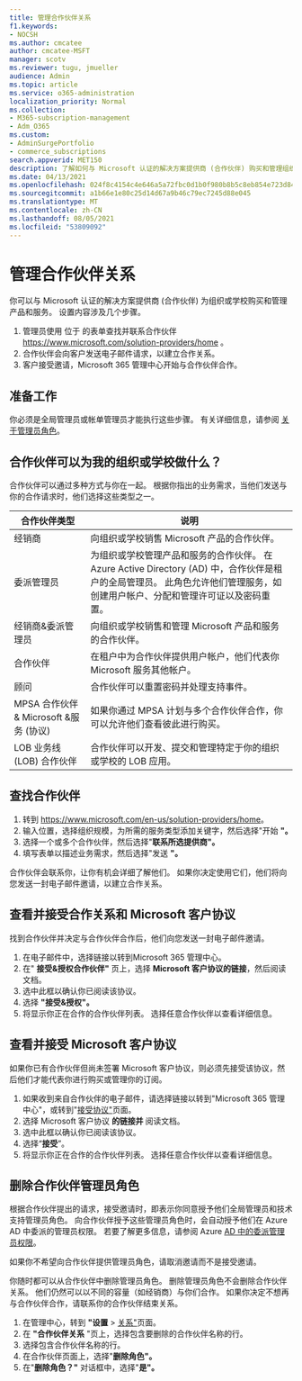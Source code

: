 ```yaml
---
title: 管理合作伙伴关系
f1.keywords:
- NOCSH
ms.author: cmcatee
author: cmcatee-MSFT
manager: scotv
ms.reviewer: tugu, jmueller
audience: Admin
ms.topic: article
ms.service: o365-administration
localization_priority: Normal
ms.collection:
- M365-subscription-management
- Adm_O365
ms.custom:
- AdminSurgePortfolio
- commerce_subscriptions
search.appverid: MET150
description: 了解如何与 Microsoft 认证的解决方案提供商 (合作伙伴) 购买和管理组织或学校的产品和服务。
ms.date: 04/13/2021
ms.openlocfilehash: 024f8c4154c4e646a5a72fbc0d1b0f980b8b5c8eb854e723d84dc0f5f464911c
ms.sourcegitcommit: a1b66e1e80c25d14d67a9b46c79ec7245d88e045
ms.translationtype: MT
ms.contentlocale: zh-CN
ms.lasthandoff: 08/05/2021
ms.locfileid: "53809092"
---
```

# <a name="manage-partner-relationships"></a>管理合作伙伴关系

你可以与 Microsoft 认证的解决方案提供商 (合作伙伴) 为组织或学校购买和管理产品和服务。 设置内容涉及几个步骤。

1. 管理员使用 位于 的表单查找并联系合作伙伴 <a href="https://www.microsoft.com/solution-providers/home" target="_blank">https://www.microsoft.com/solution-providers/home</a> 。
2. 合作伙伴会向客户发送电子邮件请求，以建立合作关系。
3. 客户接受邀请，Microsoft 365 管理中心开始与合作伙伴合作。

## <a name="before-you-begin"></a>准备工作

你必须是全局管理员或帐单管理员才能执行这些步骤。 有关详细信息，请参阅 [关于管理员角色](../admin/add-users/about-admin-roles.md)。

## <a name="what-can-a-partner-do-for-my-organization-or-school"></a>合作伙伴可以为我的组织或学校做什么？

合作伙伴可以通过多种方式与你在一起。 根据你指出的业务需求，当他们发送与你的合作请求时，他们选择这些类型之一。

| 合作伙伴类型 | 说明 |
| ------ | ------------------- |
| 经销商 | 向组织或学校销售 Microsoft 产品的合作伙伴。 |
| 委派管理员 | 为组织或学校管理产品和服务的合作伙伴。 在Azure Active Directory (AD) 中，合作伙伴是租户的全局管理员。 此角色允许他们管理服务，如创建用户帐户、分配和管理许可证以及密码重置。 |
| 经销商&委派管理员 | 向组织或学校销售和管理 Microsoft 产品和服务的合作伙伴。 |
| 合作伙伴 | 在租户中为合作伙伴提供用户帐户，他们代表你Microsoft 服务其他帐户。 |
| 顾问 | 合作伙伴可以重置密码并处理支持事件。 |
| MPSA 合作伙伴& Microsoft &服务 (协议)  | 如果你通过 MPSA 计划与多个合作伙伴合作，你可以允许他们查看彼此进行购买。 |
| LOB 业务线 (LOB) 合作伙伴 | 合作伙伴可以开发、提交和管理特定于你的组织或学校的 LOB 应用。 |

## <a name="find-a-partner"></a>查找合作伙伴

1. 转到 <a href="https://www.microsoft.com/en-us/solution-providers/home" target="_blank">https://www.microsoft.com/en-us/solution-providers/home</a>。
2. 输入位置，选择组织规模，为所需的服务类型添加关键字，然后选择"开始 **"。**
3. 选择一个或多个合作伙伴，然后选择"**联系所选提供商"。**
4. 填写表单以描述业务需求，然后选择"发送 **"。**

合作伙伴会联系你，让你有机会详细了解他们。 如果你决定使用它们，他们将向您发送一封电子邮件邀请，以建立合作关系。

## <a name="review-and-accept-a-partner-relationship-and-microsoft-customer-agreement"></a>查看并接受合作关系和 Microsoft 客户协议

找到合作伙伴并决定与合作伙伴合作后，他们向您发送一封电子邮件邀请。

1. 在电子邮件中，选择链接以转到Microsoft 365 管理中心。
2. 在" **接受&授权合作伙伴"** 页上，选择 **Microsoft 客户协议的链接**，然后阅读文档。
3. 选中此框以确认你已阅读该协议。
4. 选择 **"接受&授权"。**
5. 将显示你正在合作的合作伙伴列表。 选择任意合作伙伴以查看详细信息。

## <a name="review-and-accept-a-microsoft-customer-agreement"></a>查看并接受 Microsoft 客户协议

如果你已有合作伙伴但尚未签署 Microsoft 客户协议，则必须先接受该协议，然后他们才能代表你进行购买或管理你的订阅。

1. 如果收到来自合作伙伴的电子邮件，请选择链接以转到"Microsoft 365 管理中心"，或转到"<a href="https://go.microsoft.com/fwlink/?linkid=2116573" target="_blank">接受协议"</a>页面。
2. 选择 Microsoft 客户协议 **的链接并** 阅读文档。
3. 选中此框以确认你已阅读该协议。
4. 选择“**接受**”。
5. 将显示你正在合作的合作伙伴列表。 选择任意合作伙伴以查看详细信息。

## <a name="remove-partner-admin-roles"></a>删除合作伙伴管理员角色

根据合作伙伴提出的请求，接受邀请时，即表示你同意授予他们全局管理员和技术支持管理员角色。 向合作伙伴授予这些管理员角色时，会自动授予他们在 Azure AD 中委派的管理员权限。 若要了解更多信息，请参阅 Azure [AD 中的委派管理员权限](/partner-center/customers_revoke_admin_privileges#delegated-admin-privileges-in-azure-ad)。

如果你不希望向合作伙伴提供管理员角色，请取消邀请而不是接受邀请。

你随时都可以从合作伙伴中删除管理员角色。 删除管理员角色不会删除合作伙伴关系。 他们仍然可以以不同的容量（如经销商）与你们合作。 如果你决定不想再与合作伙伴合作，请联系你的合作伙伴结束关系。

1. 在管理中心，转到 **"设置**  >  <a href="https://go.microsoft.com/fwlink/p/?linkid=2074649" target="_blank">关系"</a>页面。
2. 在 **"合作伙伴关系** "页上，选择包含要删除的合作伙伴名称的行。
3. 选择包含合作伙伴名称的行。
4. 在合作伙伴页面上，选择"**删除角色"。**
5. 在"**删除角色？"** 对话框中，选择"**是"。**
